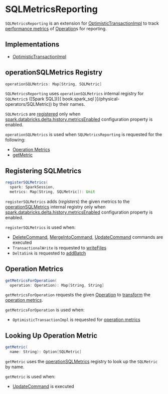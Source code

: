 # SQLMetricsReporting

`SQLMetricsReporting` is an extension for [OptimisticTransactionImpl](OptimisticTransactionImpl.md) to track [performance metrics](#operationSQLMetrics) of [Operation](Operation.md)s for reporting.

## Implementations

* [OptimisticTransactionImpl](OptimisticTransactionImpl.md)

## <span id="operationSQLMetrics"> operationSQLMetrics Registry

```scala
operationSQLMetrics: Map[String, SQLMetric]
```

`SQLMetricsReporting` uses `operationSQLMetrics` internal registry for `SQLMetric`s ([Spark SQL]({{ book.spark_sql }}/physical-operators/SQLMetric)) by their names.

`SQLMetric`s are [registered](#registerSQLMetrics) only when [spark.databricks.delta.history.metricsEnabled](DeltaSQLConf.md#DELTA_HISTORY_METRICS_ENABLED) configuration property is enabled.

`operationSQLMetrics` is used when `SQLMetricsReporting` is requested for the following:

* [Operation Metrics](#getMetricsForOperation)
* [getMetric](#getMetric)

## <span id="registerSQLMetrics"> Registering SQLMetrics

```scala
registerSQLMetrics(
  spark: SparkSession,
  metrics: Map[String, SQLMetric]): Unit
```

`registerSQLMetrics` adds (_registers_) the given metrics to the [operationSQLMetrics](#operationSQLMetrics) internal registry only when [spark.databricks.delta.history.metricsEnabled](DeltaSQLConf.md#DELTA_HISTORY_METRICS_ENABLED) configuration property is enabled.

`registerSQLMetrics` is used when:

* [DeleteCommand](commands/delete/DeleteCommand.md), [MergeIntoCommand](commands/merge/MergeIntoCommand.md), [UpdateCommand](commands/update/UpdateCommand.md) commands are executed
* `TransactionalWrite` is requested to [writeFiles](TransactionalWrite.md#writeFiles)
* `DeltaSink` is requested to [addBatch](DeltaSink.md#addBatch)

## <span id="getMetricsForOperation"> Operation Metrics

```scala
getMetricsForOperation(
  operation: Operation): Map[String, String]
```

`getMetricsForOperation` requests the given [Operation](Operation.md) to [transform](Operation.md#transformMetrics) the [operation metrics](#operationSQLMetrics).

`getMetricsForOperation` is used when:

* `OptimisticTransactionImpl` is requested for [operation metrics](OptimisticTransactionImpl.md#getOperationMetrics)

## <span id="getMetric"> Looking Up Operation Metric

```scala
getMetric(
  name: String): Option[SQLMetric]
```

`getMetric` uses the [operationSQLMetrics](#operationSQLMetrics) registry to look up the `SQLMetric` by name.

`getMetric` is used when:

* [UpdateCommand](commands/update/UpdateCommand.md) is executed
